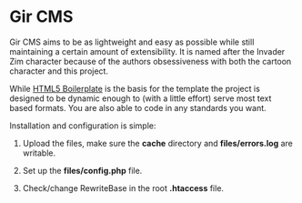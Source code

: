 # Gir CMS

Gir CMS aims to be as lightweight and easy as possible while still maintaining a
certain amount of extensibility. It is named after the Invader Zim character
because of the authors obsessiveness with both the cartoon character and this
project.

While [HTML5 Boilerplate][html5boilerplate] is the basis for the template the
project is designed to be dynamic enough to (with a little effort) serve most
text based formats. You are also able to code in any standards you want.

Installation and configuration is simple:

1. Upload the files, make sure the **cache** directory and **files/errors.log**
are writable.

2. Set up the **files/config.php** file.

3. Check/change RewriteBase in the root **.htaccess** file.

[html5boilerplate]: http://html5boilerplate.com